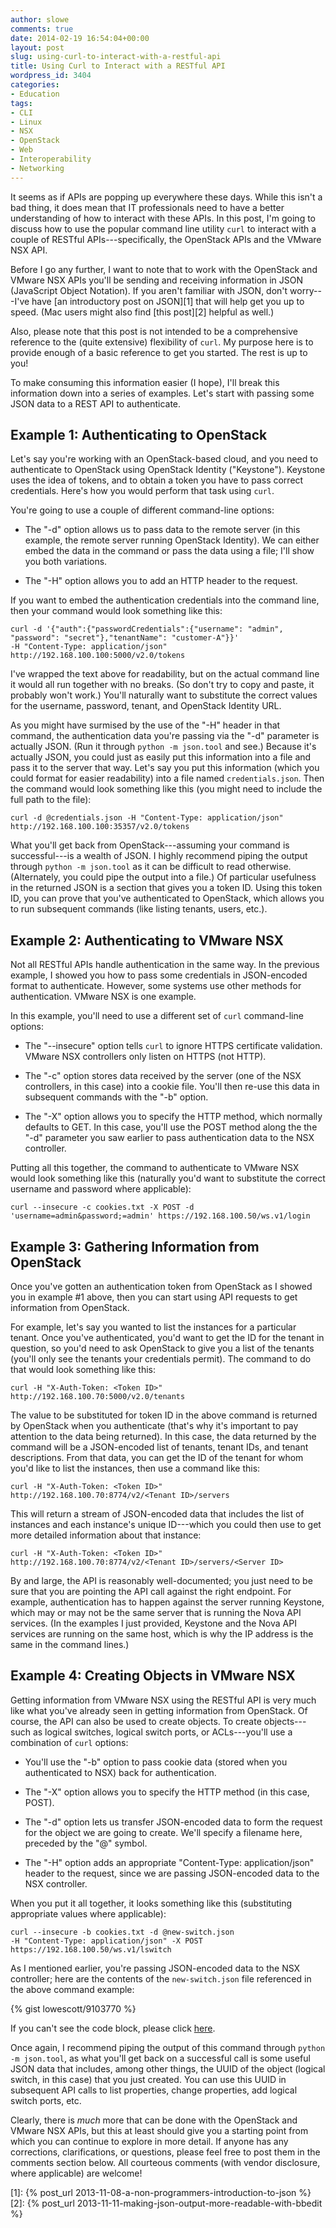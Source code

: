 ```yaml
---
author: slowe
comments: true
date: 2014-02-19 16:54:04+00:00
layout: post
slug: using-curl-to-interact-with-a-restful-api
title: Using Curl to Interact with a RESTful API
wordpress_id: 3404
categories:
- Education
tags:
- CLI
- Linux
- NSX
- OpenStack
- Web
- Interoperability
- Networking
---
```


It seems as if APIs are popping up everywhere these days. While this isn't a bad thing, it does mean that IT professionals need to have a better understanding of how to interact with these APIs. In this post, I'm going to discuss how to use the popular command line utility `curl` to interact with a couple of RESTful APIs---specifically, the OpenStack APIs and the VMware NSX API.

Before I go any further, I want to note that to work with the OpenStack and VMware NSX APIs you'll be sending and receiving information in JSON (JavaScript Object Notation). If you aren't familiar with JSON, don't worry---I've have [an introductory post on JSON][1] that will help get you up to speed. (Mac users might also find [this post][2] helpful as well.)

Also, please note that this post is not intended to be a comprehensive reference to the (quite extensive) flexibility of `curl`. My purpose here is to provide enough of a basic reference to get you started. The rest is up to you!

To make consuming this information easier (I hope), I'll break this information down into a series of examples. Let's start with passing some JSON data to a REST API to authenticate.

## Example 1: Authenticating to OpenStack

Let's say you're working with an OpenStack-based cloud, and you need to authenticate to OpenStack using OpenStack Identity ("Keystone"). Keystone uses the idea of tokens, and to obtain a token you have to pass correct credentials. Here's how you would perform that task using `curl`.

You're going to use a couple of different command-line options:

* The "-d" option allows us to pass data to the remote server (in this example, the remote server running OpenStack Identity). We can either embed the data in the command or pass the data using a file; I'll show you both variations.

* The "-H" option allows you to add an HTTP header to the request.

If you want to embed the authentication credentials into the command line, then your command would look something like this:

    curl -d '{"auth":{"passwordCredentials":{"username": "admin",
    "password": "secret"},"tenantName": "customer-A"}}'
    -H "Content-Type: application/json" http://192.168.100.100:5000/v2.0/tokens

I've wrapped the text above for readability, but on the actual command line it would all run together with no breaks. (So don't try to copy and paste, it probably won't work.) You'll naturally want to substitute the correct values for the username, password, tenant, and OpenStack Identity URL.

As you might have surmised by the use of the "-H" header in that command, the authentication data you're passing via the "-d" parameter is actually JSON. (Run it through `python -m json.tool` and see.) Because it's actually JSON, you could just as easily put this information into a file and pass it to the server that way. Let's say you put this information (which you could format for easier readability) into a file named `credentials.json`. Then the command would look something like this (you might need to include the full path to the file):

    curl -d @credentials.json -H "Content-Type: application/json" http://192.168.100.100:35357/v2.0/tokens

What you'll get back from OpenStack---assuming your command is successful---is a wealth of JSON. I highly recommend piping the output through `python -m json.tool` as it can be difficult to read otherwise. (Alternately, you could pipe the output into a file.) Of particular usefulness in the returned JSON is a section that gives you a token ID. Using this token ID, you can prove that you've authenticated to OpenStack, which allows you to run subsequent commands (like listing tenants, users, etc.).

## Example 2: Authenticating to VMware NSX

Not all RESTful APIs handle authentication in the same way. In the previous example, I showed you how to pass some credentials in JSON-encoded format to authenticate. However, some systems use other methods for authentication. VMware NSX is one example.

In this example, you'll need to use a different set of `curl` command-line options:

* The "--insecure" option tells `curl` to ignore HTTPS certificate validation. VMware NSX controllers only listen on HTTPS (not HTTP).

* The "-c" option stores data received by the server (one of the NSX controllers, in this case) into a cookie file. You'll then re-use this data in subsequent commands with the "-b" option.

* The "-X" option allows you to specify the HTTP method, which normally defaults to GET. In this case, you'll use the POST method along the the "-d" parameter you saw earlier to pass authentication data to the NSX controller.

Putting all this together, the command to authenticate to VMware NSX would look something like this (naturally you'd want to substitute the correct username and password where applicable):

    curl --insecure -c cookies.txt -X POST -d 'username=admin&password;=admin' https://192.168.100.50/ws.v1/login

## Example 3: Gathering Information from OpenStack

Once you've gotten an authentication token from OpenStack as I showed you in example #1 above, then you can start using API requests to get information from OpenStack.

For example, let's say you wanted to list the instances for a particular tenant. Once you've authenticated, you'd want to get the ID for the tenant in question, so you'd need to ask OpenStack to give you a list of the tenants (you'll only see the tenants your credentials permit). The command to do that would look something like this:

    curl -H "X-Auth-Token: <Token ID>" http://192.168.100.70:5000/v2.0/tenants

The value to be substituted for token ID in the above command is returned by OpenStack when you authenticate (that's why it's important to pay attention to the data being returned). In this case, the data returned by the command will be a JSON-encoded list of tenants, tenant IDs, and tenant descriptions. From that data, you can get the ID of the tenant for whom you'd like to list the instances, then use a command like this:

    curl -H "X-Auth-Token: <Token ID>" http://192.168.100.70:8774/v2/<Tenant ID>/servers

This will return a stream of JSON-encoded data that includes the list of instances and each instance's unique ID---which you could then use to get more detailed information about that instance:

    curl -H "X-Auth-Token: <Token ID>" http://192.168.100.70:8774/v2/<Tenant ID>/servers/<Server ID>

By and large, the API is reasonably well-documented; you just need to be sure that you are pointing the API call against the right endpoint. For example, authentication has to happen against the server running Keystone, which may or may not be the same server that is running the Nova API services. (In the examples I just provided, Keystone and the Nova API services are running on the same host, which is why the IP address is the same in the command lines.)

## Example 4: Creating Objects in VMware NSX

Getting information from VMware NSX using the RESTful API is very much like what you've already seen in getting information from OpenStack. Of course, the API can also be used to create objects. To create objects---such as logical switches, logical switch ports, or ACLs---you'll use a combination of `curl` options:

* You'll use the "-b" option to pass cookie data (stored when you authenticated to NSX) back for authentication.

* The "-X" option allows you to specify the HTTP method (in this case, POST).

* The "-d" option lets us transfer JSON-encoded data to form the request for the object we are going to create. We'll specify a filename here, preceded by the "@" symbol.

* The "-H" option adds an appropriate "Content-Type: application/json" header to the request, since we are passing JSON-encoded data to the NSX controller.

When you put it all together, it looks something like this (substituting appropriate values where applicable):

    curl --insecure -b cookies.txt -d @new-switch.json 
    -H "Content-Type: application/json" -X POST https://192.168.100.50/ws.v1/lswitch

As I mentioned earlier, you're passing JSON-encoded data to the NSX controller; here are the contents of the `new-switch.json` file referenced in the above command example:

{% gist lowescott/9103770 %}

If you can't see the code block, please click [here](https://gist.github.com/lowescott/9103770).

Once again, I recommend piping the output of this command through `python -m json.tool`, as what you'll get back on a successful call is some useful JSON data that includes, among other things, the UUID of the object (logical switch, in this case) that you just created. You can use this UUID in subsequent API calls to list properties, change properties, add logical switch ports, etc.

Clearly, there is _much_ more that can be done with the OpenStack and VMware NSX APIs, but this at least should give you a starting point from which you can continue to explore in more detail. If anyone has any corrections, clarifications, or questions, please feel free to post them in the comments section below. All courteous comments (with vendor disclosure, where applicable) are welcome!

[1]: {% post_url 2013-11-08-a-non-programmers-introduction-to-json %}
[2]: {% post_url 2013-11-11-making-json-output-more-readable-with-bbedit %}
